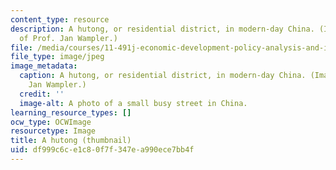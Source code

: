 ```yaml
---
content_type: resource
description: A hutong, or residential district, in modern-day China. (Image courtesy
  of Prof. Jan Wampler.)
file: /media/courses/11-491j-economic-development-policy-analysis-and-industrialization-fall-2004/df999c6ce1c80f7f347ea990ece7bb4f_11-491jf04-th.jpg
file_type: image/jpeg
image_metadata:
  caption: A hutong, or residential district, in modern-day China. (Image by Prof.
    Jan Wampler.)
  credit: ''
  image-alt: A photo of a small busy street in China.
learning_resource_types: []
ocw_type: OCWImage
resourcetype: Image
title: A hutong (thumbnail)
uid: df999c6c-e1c8-0f7f-347e-a990ece7bb4f
---
```

